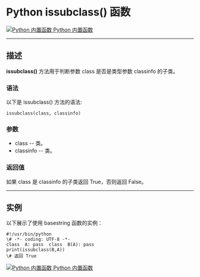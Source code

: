 Python issubclass() 函数
======================

 [![Python 内置函数](../images/up.gif) Python 内置函数](python-built-in-functions.html)

* * *

描述
--

**issubclass()** 方法用于判断参数 class 是否是类型参数 classinfo 的子类。

### 语法

以下是 issubclass() 方法的语法:
```
issubclass(class, classinfo)
```
### 参数

*   class -- 类。
*   classinfo -- 类。

### 返回值

如果 class 是 classinfo 的子类返回 True，否则返回 False。

* * *

实例
--

以下展示了使用 basestring 函数的实例：
```
#!/usr/bin/python  
\# -*- coding: UTF-8 -*- 
class  A: pass  class  B(A): pass 
print(issubclass(B,A))
\# 返回 True
```
 [![Python 内置函数](../images/up.gif) Python 内置函数](python-built-in-functions.html)